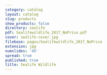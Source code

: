 ```yaml
---
category: catalog
layout: catalog
slug: products
show_products: false
directory: sealife
pdf: Sealifewildlife_2017_NoPrice.pdf
cover: sealife-cover.jpg
filebase: pages/Sealifewildlife_2017_NoPrice
extension: jpg
numslides: '45'
spread: true
published: true
title: Sealife Wildlife
---
```

